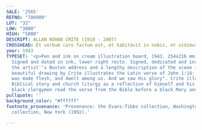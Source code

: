 ```yaml
---
SALE: '2565'
REFNO: "780909"
LOT: "32"
LOW: "3000"
HIGH: "5000"
DESCRIPT: ALLAN ROHAN CRITE (1910 - 2007)
CROSSHEAD: Et verbum caro factum est, et habitávit in nobis, et vídimus glóriam eius.
year: 1943
TYPESET: '<p>Pen and ink on cream illustration board, 1943. 254x216 mm; 10x8½ inches.
  Signed and dated in ink, lower right recto. Signed, dedicated and inscribed with
  the artist''s Boston address and a lengthy description of the scene in ink, verso.<br><br>This
  beautiful drawing by Crite illustrates the Latin verse of John 1:14: "And the Word
  was made flesh, and dwelt among us. And we saw His glory". Crite illustrated the
  Biblical story and church liturgy as a reflection of himself and his Boston community:
  black clergymen read the verse from the Bible before a black Mary and baby Jesus.</p>'
pullquote: ''
background_color: "#ffffff"
footnote_provenance: 'Provenance: the Evans-Tibbs collection, Washington, DC; private
  collection, New York (1992).'

---
```

